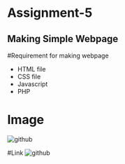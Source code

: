 # Assignment-5

## Making Simple Webpage

#Requirement for making webpage

* HTML file
* CSS file
* Javascript
* PHP 

# Image
![github](https://avatars.githubusercontent.com/u/159715058?v=4)

#Link
![github](https://github.com/dhruvpatel2910)
